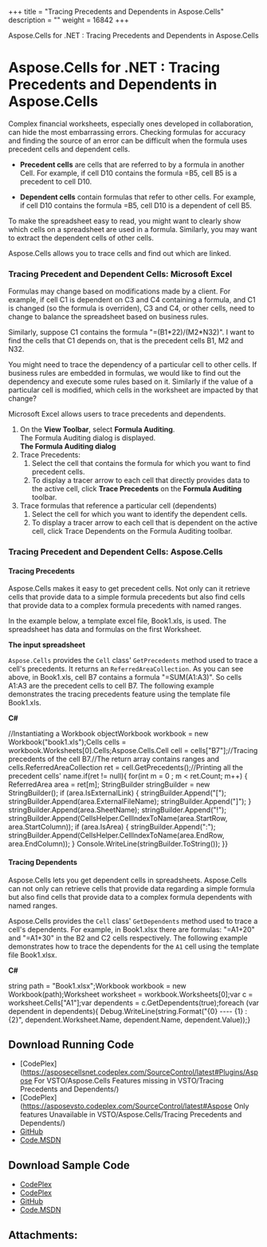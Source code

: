 +++
title = "Tracing Precedents and Dependents in Aspose.Cells" 
description = "" 
weight = 16842 
+++

Aspose.Cells for .NET : Tracing Precedents and Dependents in Aspose.Cells  

# Aspose.Cells for .NET : Tracing Precedents and Dependents in Aspose.Cells


Complex financial worksheets, especially ones developed in collaboration, can hide the most embarrassing errors. Checking formulas for accuracy and finding the source of an error can be difficult when the formula uses precedent cells and dependent cells.

*   **Precedent cells** are cells that are referred to by a formula in another Cell. For example, if cell D10 contains the formula =B5, cell B5 is a precedent to cell D10.

*   **Dependent cells** contain formulas that refer to other cells. For example, if cell D10 contains the formula =B5, cell D10 is a dependent of cell B5.

To make the spreadsheet easy to read, you might want to clearly show which cells on a spreadsheet are used in a formula. Similarly, you may want to extract the dependent cells of other cells.

Aspose.Cells allows you to trace cells and find out which are linked.

### Tracing Precedent and Dependent Cells: Microsoft Excel

Formulas may change based on modifications made by a client. For example, if cell C1 is dependent on C3 and C4 containing a formula, and C1 is changed (so the formula is overriden), C3 and C4, or other cells, need to change to balance the spreadsheet based on business rules.

Similarly, suppose C1 contains the formula "=(B1\*22)/(M2\*N32)". I want to find the cells that C1 depends on, that is the precedent cells B1, M2 and N32.

You might need to trace the dependency of a particular cell to other cells. If business rules are embedded in formulas, we would like to find out the dependency and execute some rules based on it. Similarly if the value of a particular cell is modified, which cells in the worksheet are impacted by that change?

Microsoft Excel allows users to trace precedents and dependents.

1.  On the **View Toolbar**, select **Formula Auditing**.  
    The Formula Auditing dialog is displayed.  
    **The Formula Auditing dialog**  
2.  Trace Precedents:
    1.  Select the cell that contains the formula for which you want to find precedent cells.
    2.  To display a tracer arrow to each cell that directly provides data to the active cell, click **Trace Precedents** on the **Formula Auditing** toolbar.
3.  Trace formulas that reference a particular cell (dependents)
    1.  Select the cell for which you want to identify the dependent cells.
    2.  To display a tracer arrow to each cell that is dependent on the active cell, click Trace Dependents on the Formula Auditing toolbar.

### Tracing Precedent and Dependent Cells: Aspose.Cells

#### Tracing Precedents

Aspose.Cells makes it easy to get precedent cells. Not only can it retrieve cells that provide data to a simple formula precedents but also find cells that provide data to a complex formula precedents with named ranges.

In the example below, a template excel file, Book1.xls, is used. The spreadsheet has data and formulas on the first Worksheet.

**The input spreadsheet**  

`Aspose.Cells` provides the `Cell` class' `GetPrecedents` method used to trace a cell's precedents. It returns an `ReferredAreaCollection`. As you can see above, in Book1.xls, cell B7 contains a formula "=SUM(A1:A3)". So cells A1:A3 are the precedent cells to cell B7. The following example demonstrates the tracing precedents feature using the template file Book1.xls.

**C#**

//Instantiating a Workbook objectWorkbook workbook = new Workbook("book1.xls");Cells cells = workbook.Worksheets\[0\].Cells;Aspose.Cells.Cell cell = cells\["B7"\];//Tracing precedents of the cell B7.//The return array contains ranges and cells.ReferredAreaCollection ret = cell.GetPrecedents();//Printing all the precedent cells' name.if(ret != null){  for(int m = 0 ; m < ret.Count; m++)  {    ReferredArea area = ret\[m\];    StringBuilder stringBuilder = new StringBuilder();    if (area.IsExternalLink)    {        stringBuilder.Append("\[");        stringBuilder.Append(area.ExternalFileName);        stringBuilder.Append("\]");     }     stringBuilder.Append(area.SheetName);     stringBuilder.Append("!");     stringBuilder.Append(CellsHelper.CellIndexToName(area.StartRow, area.StartColumn));     if (area.IsArea)      {          stringBuilder.Append(":");          stringBuilder.Append(CellsHelper.CellIndexToName(area.EndRow, area.EndColumn));      }      Console.WriteLine(stringBuilder.ToString());   }} 

#### Tracing Dependents

Aspose.Cells lets you get dependent cells in spreadsheets. Aspose.Cells can not only can retrieve cells that provide data regarding a simple formula but also find cells that provide data to a complex formula dependents with named ranges.

Aspose.Cells provides the `Cell` class' `GetDependents` method used to trace a cell's dependents. For example, in Book1.xlsx there are formulas: "=A1+20" and "=A1+30" in the B2 and C2 cells respectively. The following example demonstrates how to trace the dependents for the `A1` cell using the template file Book1.xlsx.

**C#**

string path = "Book1.xlsx";Workbook workbook = new Workbook(path);Worksheet worksheet = workbook.Worksheets\[0\];var c = worksheet.Cells\["A1"\];var dependents = c.GetDependents(true);foreach (var dependent in dependents){     Debug.WriteLine(string.Format("{0} ---- {1} : {2}", dependent.Worksheet.Name, dependent.Name, dependent.Value));}

## Download Running Code

*   [CodePlex](https://asposecellsnet.codeplex.com/SourceControl/latest#Plugins/Aspose For VSTO/Aspose.Cells Features missing in VSTO/Tracing Precedents and Dependents/)
*   [CodePlex](https://asposevsto.codeplex.com/SourceControl/latest#Aspose Only features Unavailable in VSTO/Aspose.Cells/Tracing Precedents and Dependents/)
*   [GitHub](https://github.com/aspose-cells/Aspose.Cells-for-.NET/tree/master/Plugins/Aspose.Cells%20Vs%20VSTO%20Spreadsheets/Aspose.Cells%20Features%20missing%20in%20VSTO/Tracing%20Precedents%20and%20Dependents)
*   [Code.MSDN](https://code.msdn.microsoft.com/Missing-features-in-VSTO-ac9ea836/view/SourceCode#content)

## Download Sample Code

*   [CodePlex](https://asposecellsnet.codeplex.com/releases/view/618484)
*   [CodePlex](https://asposevsto.codeplex.com/releases/view/618289)
*   [GitHub](https://github.com/aspose-cells/Aspose.Cells-for-.NET/releases/tag/MissingFeaturesAsposeCellsForVSTO1.1)
*   [Code.MSDN](https://code.msdn.microsoft.com/Missing-features-in-VSTO-ac9ea836#content)

## Attachments:


